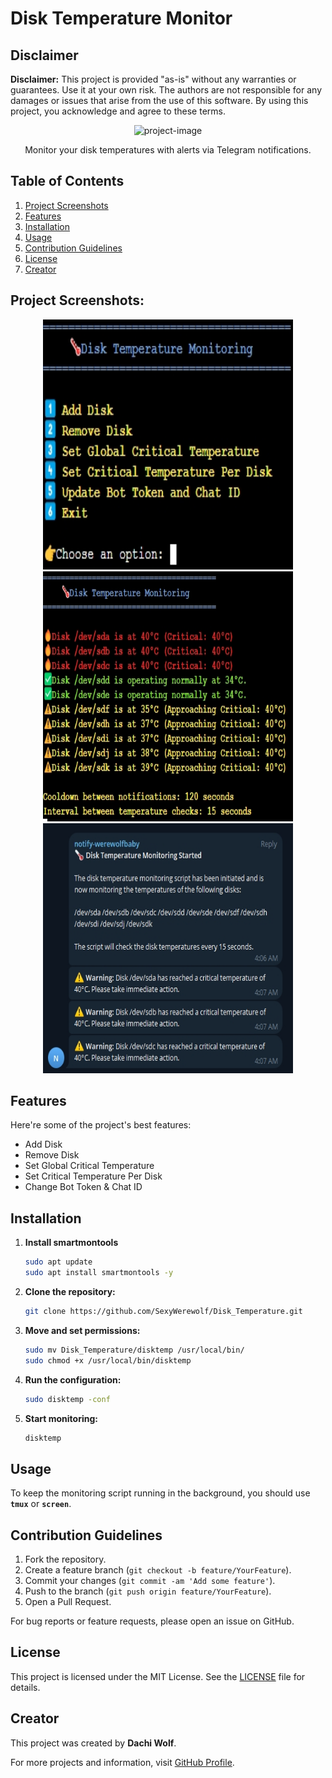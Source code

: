 # Disk Temperature Monitor

## Disclaimer

**Disclaimer:** This project is provided "as-is" without any warranties or guarantees. Use it at your own risk. The authors are not responsible for any damages or issues that arise from the use of this software. By using this project, you acknowledge and agree to these terms.


<p align="center">
  <img src="https://socialify.git.ci/SexyWerewolf/Disk_Temperature/image?font=Inter&amp;forks=1&amp;issues=1&amp;language=1&amp;logo=https%3A%2F%2Favatars.githubusercontent.com%2Fu%2F78776000%3Fv%3D4&amp;name=1&amp;owner=1&amp;pattern=Solid&amp;stargazers=1&amp;theme=Dark" alt="project-image">
</p>

<p align="center">Monitor your disk temperatures with alerts via Telegram notifications.</p>

## Table of Contents

1. [Project Screenshots](#project-screenshots)
2. [Features](#features)
3. [Installation](#installation)
4. [Usage](#usage)
5. [Contribution Guidelines](#contribution-guidelines)
6. [License](#license)
7. [Creator](#creator)

## Project Screenshots:

<p align="center">
  <img src="https://github.com/SexyWerewolf/Disk_Temperature/blob/main/demo1.jpg?raw=true" alt="project-screenshot" width="400" height="400">
  <img src="https://github.com/SexyWerewolf/Disk_Temperature/blob/main/demo2.jpg?raw=true" alt="project-screenshot" width="400" height="400">
  <img src="https://github.com/SexyWerewolf/Disk_Temperature/blob/main/demo3.jpg?raw=true" alt="project-screenshot" width="400" height="400">
</p>

## Features

Here're some of the project's best features:

*   Add Disk
*   Remove Disk
*   Set Global Critical Temperature
*   Set Critical Temperature Per Disk
*   Change Bot Token & Chat ID

## Installation

1. **Install smartmontools**
    ```bash
    sudo apt update
    sudo apt install smartmontools -y
    ```

2. **Clone the repository:**

    ```bash
    git clone https://github.com/SexyWerewolf/Disk_Temperature.git
    ```

3. **Move and set permissions:**

    ```bash
    sudo mv Disk_Temperature/disktemp /usr/local/bin/
    sudo chmod +x /usr/local/bin/disktemp
    ```

4. **Run the configuration:**

    ```bash
   sudo disktemp -conf
    ```

5. **Start monitoring:**

    ```bash
    disktemp
    ```

## Usage

To keep the monitoring script running in the background, you should use **`tmux`** or **`screen`**.

## Contribution Guidelines

1. Fork the repository.
2. Create a feature branch (`git checkout -b feature/YourFeature`).
3. Commit your changes (`git commit -am 'Add some feature'`).
4. Push to the branch (`git push origin feature/YourFeature`).
5. Open a Pull Request.

For bug reports or feature requests, please open an issue on GitHub.

## License

This project is licensed under the MIT License. See the [LICENSE](LICENSE) file for details.

## Creator

This project was created by **Dachi Wolf**.

For more projects and information, visit [GitHub Profile](https://github.com/SexyWerewolf).
